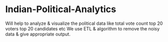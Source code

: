# Indian-Political-Analytics

Will help to analyze & visualize the political data like total vote count top 20 voters top 20 candidates etc
We use ETL & algorithm to remove the noisy data & give appropriate output.
